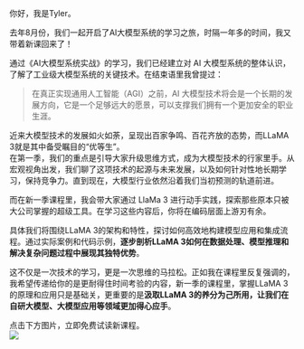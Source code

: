 你好，我是Tyler。

去年8月份，我们一起开启了AI大模型系统的学习之旅，时隔一年多的时间，我又带着新课回来了！

通过《AI大模型系统实战》的学习，我们已经建立对 AI 大模型系统的整体认识，了解了工业级大模型系统的关键技术。在结束语里我曾提过：

> 在真正实现通用人工智能（AGI）之前，AI 大模型技术将会是一个长期的发展方向，它是一个足够远大的愿景，可以支撑我们拥有一个更加安全的职业生涯。

近来大模型技术的发展如火如荼，呈现出百家争鸣、百花齐放的态势，而LLaMA 3就是其中备受瞩目的“优等生”。  
在第一季，我们的重点是引导大家升级思维方式，成为大模型技术的行家里手。从宏观视角出发，我们聊了这项技术的起源与未来发展，以及如何针对性地长期学习，保持竞争力。直到现在，大模型行业依然沿着我们当初预测的轨道前进。

而在新一季课程里，我会带大家通过 LlaMa 3 进行动手实践，探索那些原本只被大公司掌握的超级工具。在学习这些内容后，你将在编码层面上游刃有余。

具体我们将围绕LLaMA 3的架构和特性，探讨如何高效地构建模型应用和集成流程。通过实际案例和代码示例，**逐步剖析LLaMA 3如何在数据处理、模型推理和解决复杂问题过程中展现其独特优势**。

这不仅是一次技术的学习，更是一次思维的马拉松。正如我在课程里反复强调的，我希望传递给你的是更耐得住时间考验的内容，新一季的课程里，掌握LLaMA 3的原理和应用只是基础关，更重要的是**汲取LLaMA 3的养分为己所用，让我们在自研大模型、大模型应用等领域更加得心应手**。

点击下方图片，立即免费试读新课程。  
[![](https://static001.geekbang.org/resource/image/98/04/982f77a4657bdf8c334d28ae3864f404.jpg?wh=1342x638)](https://time.geekbang.org/column/intro/100828301)